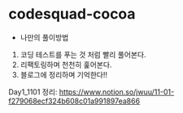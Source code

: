 # codesquad-cocoa

- 나만의 풀이방법

1. 코딩 테스트를 푸는 것 처럼 빨리 풀어본다.
2. 리팩토링하며 천천히 훑어본다.
3. 블로그에 정리하며 기억한다!!

Day1_1101 정리: https://www.notion.so/jwuu/11-01-f279068ecf324b608c01a991897ea866
